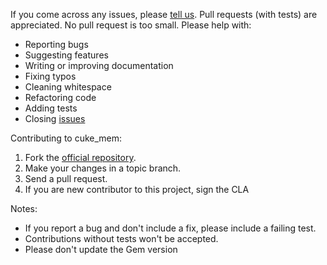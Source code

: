 If you come across any issues, please [tell us](https://github.com/connamara/cuke_mem/issues).
Pull requests (with tests) are appreciated. No pull request is too small. Please help with:

* Reporting bugs
* Suggesting features
* Writing or improving documentation
* Fixing typos
* Cleaning whitespace
* Refactoring code
* Adding tests
* Closing [issues](https://github.com/connamara/cuke_mem/issues)

Contributing to cuke\_mem:

1. Fork the [official repository](https://github.com/connamara/cuke_mem/tree/master).
2. Make your changes in a topic branch.
3. Send a pull request.
4. If you are new contributor to this project, sign the CLA

Notes:
* If you report a bug and don't include a fix, please include a failing test.
* Contributions without tests won't be accepted.
* Please don't update the Gem version
